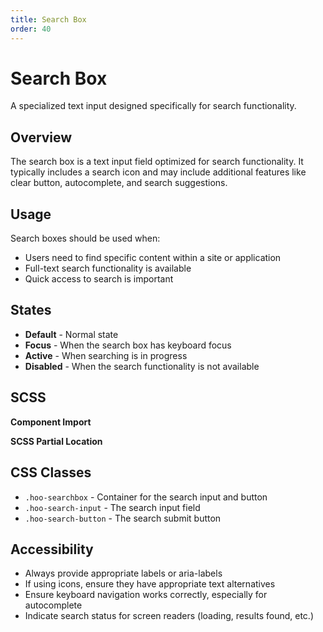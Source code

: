 ```yaml
---
title: Search Box
order: 40
---
```


# Search Box

A specialized text input designed specifically for search functionality.

## Overview

The search box is a text input field optimized for search functionality. It typically includes a search icon and may include additional features like clear button, autocomplete, and search suggestions.

## Usage

Search boxes should be used when:
* Users need to find specific content within a site or application
* Full-text search functionality is available
* Quick access to search is important

## States

* **Default** - Normal state
* **Focus** - When the search box has keyboard focus
* **Active** - When searching is in progress
* **Disabled** - When the search functionality is not available

## SCSS

**Component Import**

**SCSS Partial Location**

## CSS Classes

* `.hoo-searchbox` - Container for the search input and button
* `.hoo-search-input` - The search input field
* `.hoo-search-button` - The search submit button

## Accessibility

* Always provide appropriate labels or aria-labels
* If using icons, ensure they have appropriate text alternatives
* Ensure keyboard navigation works correctly, especially for autocomplete
* Indicate search status for screen readers (loading, results found, etc.)

